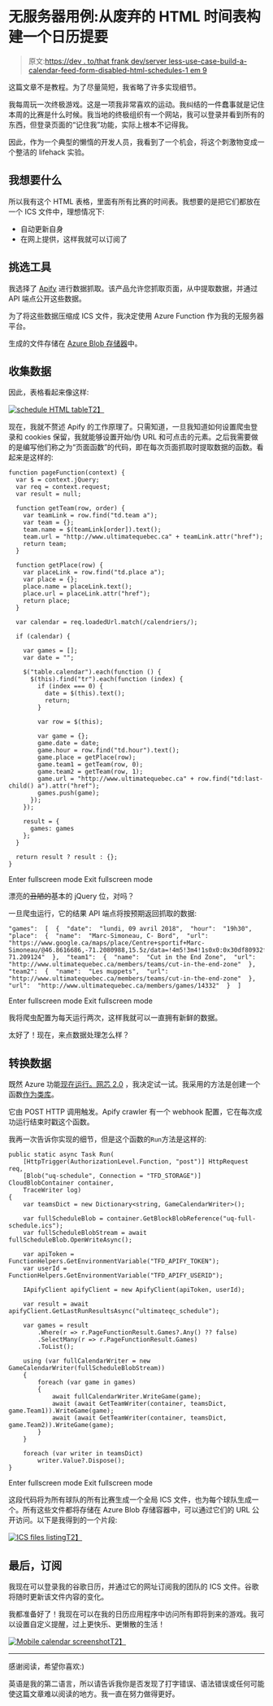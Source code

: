 # 无服务器用例:从废弃的 HTML 时间表构建一个日历提要

> 原文:[https://dev . to/that frank dev/server less-use-case-build-a-calendar-feed-form-disabled-html-schedules-1 em 9](https://dev.to/thatfrankdev/serverless-use-case-build-a-calendar-feed-form-scrapped-html-schedules-1em9)

这篇文章不是教程。为了尽量简短，我省略了许多实现细节。

我每周玩一次终极游戏。这是一项我非常喜欢的运动。我纠结的一件蠢事就是记住本周的比赛是什么时候。我当地的终极组织有一个网站，我可以登录并看到所有的东西，但登录页面的“记住我”功能，实际上根本不记得我。

因此，作为一个典型的懒惰的开发人员，我看到了一个机会，将这个刺激物变成一个整洁的 lifehack 实验。

## 我想要什么

所以我有这个 HTML 表格，里面有所有比赛的时间表。我想要的是把它们都放在一个 ICS 文件中，理想情况下:

*   自动更新自身
*   在网上提供，这样我就可以订阅了

## 挑选工具

我选择了 [Apify](https://www.apify.com/) 进行数据抓取。该产品允许您抓取页面，从中提取数据，并通过 API 端点公开这些数据。

为了将这些数据压缩成 ICS 文件，我决定使用 Azure Function 作为我的无服务器平台。

生成的文件存储在 [Azure Blob 存储器](https://azure.microsoft.com/en-us/services/storage/blobs/)中。

## 收集数据

因此，表格看起来像这样:

[![schedule HTML table](../Images/8ad4485817b83d90e21a02ad61a0a024.png)T2】](https://res.cloudinary.com/practicaldev/image/fetch/s--W0Jkpr7i--/c_limit%2Cf_auto%2Cfl_progressive%2Cq_auto%2Cw_880/https://thatfrankdevcaneast.blob.core.windows.net/public/dev.to/20180409/schedule-screenshot.png)

现在，我就不赘述 Apify 的工作原理了。只需知道，一旦我知道如何设置爬虫登录和 cookies 保留，我就能够设置开始/伪 URL 和可点击的元素。之后我需要做的是编写他们称之为“页面函数”的代码，即在每次页面抓取时提取数据的函数。看起来是这样的:

```
function pageFunction(context) {
  var $ = context.jQuery;
  var req = context.request;
  var result = null;

  function getTeam(row, order) {
    var teamLink = row.find("td.team a");
    var team = {};
    team.name = $(teamLink[order]).text();
    team.url = "http://www.ultimatequebec.ca" + teamLink.attr("href");
    return team;
  }

  function getPlace(row) {
    var placeLink = row.find("td.place a");
    var place = {};
    place.name = placeLink.text();
    place.url = placeLink.attr("href");
    return place;
  }

  var calendar = req.loadedUrl.match(/calendriers/);

  if (calendar) {

    var games = [];
    var date = "";

    $("table.calendar").each(function () {
      $(this).find("tr").each(function (index) {
        if (index === 0) {
          date = $(this).text();
          return;
        }

        var row = $(this);

        var game = {};
        game.date = date;
        game.hour = row.find("td.hour").text();
        game.place = getPlace(row);
        game.team1 = getTeam(row, 0);
        game.team2 = getTeam(row, 1);
        game.url = "http://www.ultimatequebec.ca" + row.find("td:last-child() a").attr("href");
        games.push(game);
      });
    });

    result = {
      games: games
    };
  }

  return result ? result : {};
} 
```

Enter fullscreen mode Exit fullscreen mode

漂亮的~~丑陋的~~基本的 jQuery 位，对吗？

一旦爬虫运行，它的结果 API 端点将按预期返回抓取的数据:

```
"games":  [  {  "date":  "lundi, 09 avril 2018",  "hour":  "19h30",  "place":  {  "name":  "Marc-Simoneau, C- Bord",  "url":  "https://www.google.ca/maps/place/Centre+sportif+Marc-Simoneau/@46.8616686,-71.2080988,15.5z/data=!4m5!3m4!1s0x0:0x30df80932f5ceacb!8m2!3d46.8617603!4d-71.209124"  },  "team1":  {  "name":  "Cut in the End Zone",  "url":  "http://www.ultimatequebec.ca/members/teams/cut-in-the-end-zone"  },  "team2":  {  "name":  "Les muppets",  "url":  "http://www.ultimatequebec.ca/members/teams/cut-in-the-end-zone"  },  "url":  "http://www.ultimatequebec.ca/members/games/14332"  }  ] 
```

Enter fullscreen mode Exit fullscreen mode

我将爬虫配置为每天运行两次，这样我就可以一直拥有新鲜的数据。

太好了！现在，来点数据处理怎么样？

## 转换数据

既然 Azure 功能[现在运行。网芯 2.0](https://blogs.msdn.microsoft.com/appserviceteam/2017/09/25/develop-azure-functions-on-any-platform/) ，我决定试一试。我采用的方法是创建一个函数[作为类库](https://docs.microsoft.com/en-us/azure/azure-functions/functions-dotnet-class-library)。

它由 POST HTTP 调用触发。Apify crawler 有一个 webhook 配置，它在每次成功运行结束时戳这个函数。

我再一次告诉你实现的细节，但是这个函数的`Run`方法是这样的:

```
public static async Task Run(
    [HttpTrigger(AuthorizationLevel.Function, "post")] HttpRequest req,
    [Blob("uq-schedule", Connection = "TFD_STORAGE")] CloudBlobContainer container,
    TraceWriter log)
{
    var teamsDict = new Dictionary<string, GameCalendarWriter>();

    var fullScheduleBlob = container.GetBlockBlobReference("uq-full-schedule.ics");
    var fullScheduleBlobStream = await fullScheduleBlob.OpenWriteAsync();

    var apiToken = FunctionHelpers.GetEnvironmentVariable("TFD_APIFY_TOKEN");
    var userId = FunctionHelpers.GetEnvironmentVariable("TFD_APIFY_USERID");

    IApifyClient apifyClient = new ApifyClient(apiToken, userId);

    var result = await apifyClient.GetLastRunResultsAsync("ultimateqc_schedule");

    var games = result
        .Where(r => r.PageFunctionResult.Games?.Any() ?? false)
        .SelectMany(r => r.PageFunctionResult.Games)
        .ToList();

    using (var fullCalendarWriter = new GameCalendarWriter(fullScheduleBlobStream))
    {
        foreach (var game in games)
        {
            await fullCalendarWriter.WriteGame(game);
            await (await GetTeamWriter(container, teamsDict, game.Team1)).WriteGame(game);
            await (await GetTeamWriter(container, teamsDict, game.Team2)).WriteGame(game);
        }    
    }

    foreach (var writer in teamsDict)
        writer.Value?.Dispose();
} 
```

Enter fullscreen mode Exit fullscreen mode

这段代码将为所有球队的所有比赛生成一个全局 ICS 文件，也为每个球队生成一个。所有这些文件都将存储在 Azure Blob 存储容器中，可以通过它们的 URL 公开访问。以下是我得到的一个片段:

[![ICS files listing](../Images/ae0bfe5044eb3e65c7213d12cb7682b4.png)T2】](https://res.cloudinary.com/practicaldev/image/fetch/s--9WI_Cezw--/c_limit%2Cf_auto%2Cfl_progressive%2Cq_auto%2Cw_880/https://thatfrankdevcaneast.blob.core.windows.net/public/dev.to/20180409/storage-explorer.png)

## 最后，订阅

我现在可以登录我的谷歌日历，并通过它的网址订阅我的团队的 ICS 文件。谷歌将随时更新该文件内容的变化。

我都准备好了！我现在可以在我的日历应用程序中访问所有即将到来的游戏。我可以设置自定义提醒，过上更快乐、更懒散的生活！

[![Mobile calendar screenshot](../Images/bb9cc494daf7790a2ef1c73e98ae286d.png)T2】](https://res.cloudinary.com/practicaldev/image/fetch/s--W1bIL55y--/c_limit%2Cf_auto%2Cfl_progressive%2Cq_auto%2Cw_880/https://thatfrankdevcaneast.blob.core.windows.net/public/dev.to/20180409/mobile-calendar-app-screenshot.png)

* * *

感谢阅读，希望你喜欢:)

英语是我的第二语言，所以请告诉我你是否发现了打字错误、语法错误或任何可能使这篇文章难以阅读的地方。我一直在努力做得更好。
